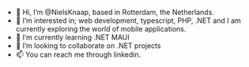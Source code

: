 - 👋 Hi, I’m @NielsKnaap, based in Rotterdam, the Netherlands. 
- 👀 I’m interested in; web development, typescript, PHP, .NET and I am currently exploring the world of mobile applications.
- 🌱 I’m currently learning .NET MAUI
- 💞️ I’m looking to collaborate on .NET projects
- 📫 You can reach me through linkedin. 

<!---
NielsKnaap/NielsKnaap is a ✨ special ✨ repository because its `README.md` (this file) appears on your GitHub profile.
You can click the Preview link to take a look at your changes.
--->
